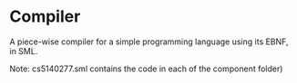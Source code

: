 # Compiler
 A piece-wise compiler for a simple programming language using its EBNF, in SML.
 
 Note: cs5140277.sml contains the code in each of the component folder)
